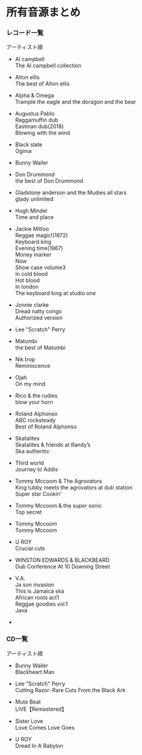 # 所有音源まとめ

### レコード一覧  
アーティスト順

* Al campbell  
The Al campbell collection

* Alton ellis  
The best of Alton ellis

* Alpha & Omega  
Trample the eagle and the doragon and the bear  

* Augustus Pablo  
Raggamuffin dub  
Eastman dub(2018)  
Blowing with the wind

* Black slate  
Ogima

* Bunny Wailer  

* Don Drummond  
the best of Don Drummond

* Gladstone anderson and the Mudies all stars  
glady unlimited

* Hugh Mindel  
Time and place

* Jackie Mittoo  
Reggae magic!(1972)  
Keyboard king  
Evening time(1967)  
Money marker  
Now  
Show case volume3  
In cold  blood  
Hot blood  
In london  
The keyboard king at studio one  

* Jonnie clarke  
Dread natty congo  
Authorized version

* Lee "Scratch" Perry  

* Matumbi  
the best of Matumbi

* Nik trop  
Reminiscence

* Ojah  
On my mind

* Rico & the rudies  
blow your horn

* Roland Alphonso  
ABC rocksteady  
Best of Roland Alphonso

* Skatalites  
Skatalites & friends at Randy’s  
Ska authentic

* Third world  
Journey to Addis

* Tommy Mccoom & The Agrovators  
King tubby meets the agrovators at dub station  
Super star
Cookin'

* Tommy Mccoom & the super sonic  
Top secret

* Tommy Mccoom  
Tommy Mccoom

* U ROY  
Crucial cuts

* WINSTON EDWARDS & BLACKBEARD  
Dub Conference At 10 Downing Street

* V.A.  
Ja son invasion  
This is Jamaica ska  
African roots act1  
Reggae goodies vol.1  
Java

*

### CD一覧
アーティスト順

* Bunny Wailer  
Blackheart Man

* Lee "Scratch" Perry  
Cutting Razor: Rare Cuts From the Black Ark

* Mute Beat  
LIVE【Remastered】

* Sister Love  
Love Comes Love Goes

* U ROY  
Dread In A Babylon
